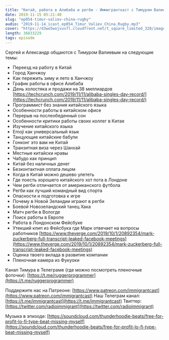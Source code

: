 ```yaml
---
title: "Китай, работа в Алибаба и регби - Иммигранткаст с Тимуром Валиевым - эпизод 54"
date: 2019-11-15 05:21:40
slug: "ep054-timur-valiev-china-rugby"
audio: "2019-11-14_icast_ep054_Timur_Valiev_China_Rugby.mp3"
cover: "https://d3wo5wojvuv7l.cloudfront.net/t_square_limited_320/images.spreaker.com/original/8fa6613d8f22fb1412486aaa5ccb0caf.jpg"
length: 36833229
tags: episode
---
```

Сергей и Александр общаются с Тимуром Валиевым на следующие темы:

* Переезд на работу в Китай
* Город Ханчжоу
* Как пережить зиму и лето в Ханчжоу
* График работы в офисе Алибаба
* День холостяка и продажи на 38 миллиардов [https://techcrunch.com/2019/11/11/alibaba-singles-day-record/](https://techcrunch.com/2019/11/11/alibaba-singles-day-record/)
* Программист без знания китайского языка
* Особенности работы в китайском офисе
* Перерыв на послеобеденный сон
* Особенности критики работы своих коллег в Китае
* Изучение китайского языка
* Emoji как универсальный язык
* Танцующие китайские бабули
* Гонконг это вам не Китай
* Транзитная виза через Шанхай
* Местные китайски нравы
* Чабудо как принцип
* Китай без наличных денег
* Безконтактная оплата лицом
* Когда в Китай можно дешево улететь
* Где поесть хорошего китайского хот пота в Лондоне
* Чем регби отличается от американского футбола
* Регби как лучший командный вид спорта
* Опасности и подготовка к игре
* Почему в Новой Зеландии играют в регби
* Боевой Новозеландский танец Хака
* Матч регби в Вологде
* Поиск работы в Европе
* Работа в Лондонском Фейсбуке
* Утекший клип из Фейсбука где Марк отвечает на вопросы работников [https://www.theverge.com/2019/10/1/20892354/mark-zuckerberg-full-transcript-leaked-facebook-meetings](https://www.theverge.com/2019/10/1/20892354/mark-zuckerberg-full-transcript-leaked-facebook-meetings)
* Оценка твоего вклада в развитие компании
* Пленочная камера из Фукуоки

Канал Тимура в Телеграме (где можно посмотреть пленочные фоточки): [https://t.me/ruggerprogrammer](https://t.me/ruggerprogrammer)

Поддержите нас на Патреоне: [https://www.patreon.com/immigrantcast](https://www.patreon.com/immigrantcast)
Наш Телеграм канал: [https://t.me/immigrantcast](https://t.me/immigrantcast)
Твиттер: [https://twitter.com/radioimmigrant](https://twitter.com/radioimmigrant)

Музыка в эпизоде: [https://soundcloud.com/thunderhoodie-beats/free-for-profit-lo-fi-type-beat-missing-myself](https://soundcloud.com/thunderhoodie-beats/free-for-profit-lo-fi-type-beat-missing-myself)
